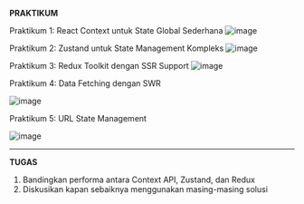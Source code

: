 **PRAKTIKUM**

Praktikum 1: React Context untuk State Global Sederhana
  ![image](https://github.com/user-attachments/assets/a45ee565-e4de-4dd7-9300-85eeedc34ea0)

Praktikum 2: Zustand untuk State Management Kompleks
  ![image](https://github.com/user-attachments/assets/0aac4104-e610-4713-a2a1-9f3bb4f851d6)

Praktikum 3: Redux Toolkit dengan SSR Support
   ![image](https://github.com/user-attachments/assets/80605f2b-88a1-4d67-a0b9-dbb3da8cf991)

Praktikum 4: Data Fetching dengan SWR

  ![image](https://github.com/user-attachments/assets/135b16c5-a9c1-48fc-b7b3-25f4bf7d7343)

Praktikum 5: URL State Management

  ![image](https://github.com/user-attachments/assets/836f347e-cc8b-4c38-bbf4-132b696e4859)

--------------------------------------------------------------------------------------------------------
**TUGAS**
1. Bandingkan performa antara Context API, Zustand, dan Redux
2. Diskusikan kapan sebaiknya menggunakan masing-masing solusi
